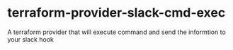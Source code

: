 # terraform-provider-slack-cmd-exec


A terraform provider that will execute command and send the informtion to your slack hook

